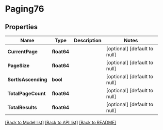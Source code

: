 # Paging76

## Properties
Name | Type | Description | Notes
------------ | ------------- | ------------- | -------------
**CurrentPage** | **float64** |  | [optional] [default to null]
**PageSize** | **float64** |  | [optional] [default to null]
**SortIsAscending** | **bool** |  | [optional] [default to null]
**TotalPageCount** | **float64** |  | [optional] [default to null]
**TotalResults** | **float64** |  | [optional] [default to null]

[[Back to Model list]](../README.md#documentation-for-models) [[Back to API list]](../README.md#documentation-for-api-endpoints) [[Back to README]](../README.md)


